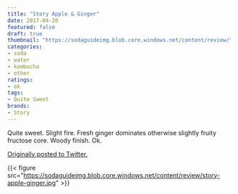 ```yaml
---
title: "Story Apple & Ginger"
date: 2017-04-20
featured: false
draft: true
thumbnail: "https://sodaguideimg.blob.core.windows.net/content/review/thumbs/story-apple-ginger.jpg"
categories:
- soda
- water
- kombucha
- other
ratings:
- ok
tags:
- Quite Sweet
brands:
- Story
---
```


Quite sweet. Slight fire. Fresh ginger dominates otherwise slightly fruity fructose core. Woody finish. Ok.

[Originally posted to Twitter.](https://twitter.com/Cavorter/status/855139018681536512)

{{< figure src="https://sodaguideimg.blob.core.windows.net/content/review/story-apple-ginger.jpg" >}}

